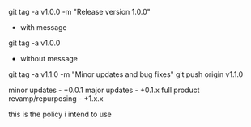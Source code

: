 git tag -a v1.0.0 -m "Release version 1.0.0"
- with message

git tag -a v1.0.0
- without message

git tag -a v1.1.0 -m "Minor updates and bug fixes"
git push origin v1.1.0

minor updates - +0.0.1
major updates - +0.1.x
full product revamp/repurposing - +1.x.x

this is the policy i intend to use